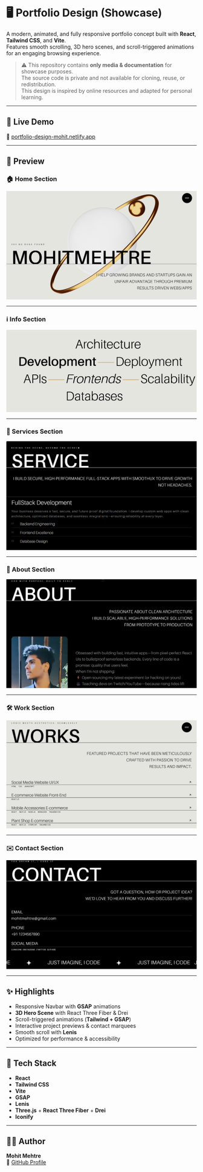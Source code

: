 # 🖥️ Portfolio Design (Showcase)

A modern, animated, and fully responsive portfolio concept built with **React**, **Tailwind CSS**, and **Vite**.  
Features smooth scrolling, 3D hero scenes, and scroll-triggered animations for an engaging browsing experience.

> ⚠️ This repository contains **only media & documentation** for showcase purposes.  
> The source code is private and not available for cloning, reuse, or redistribution.  
> This design is inspired by online resources and adapted for personal learning.

---

## 🚀 Live Demo
🔗 [portfolio-design-mohit.netlify.app](https://portfolio-design-mohit.netlify.app/)

---

## 📸 Preview

### 🏠 Home Section
![Home](./assets/home.png)

---

### ℹ️ Info Section
![Info](./assets/info.png)

---

### 💼 Services Section
![Services](./assets/services.png)

---

### 👤 About Section
![About](./assets/about.png)

---

### 🛠️ Work Section
![Work](./assets/work.png)

---

### ✉️ Contact Section
![Contact](./assets/contact.png)

---

## ✨ Highlights

- Responsive Navbar with **GSAP** animations
- **3D Hero Scene** with React Three Fiber & Drei
- Scroll-triggered animations (**Tailwind + GSAP**)
- Interactive project previews & contact marquees
- Smooth scroll with **Lenis**
- Optimized for performance & accessibility

---

## 🧠 Tech Stack

- **React**  
- **Tailwind CSS**  
- **Vite**  
- **GSAP**  
- **Lenis**  
- **Three.js** + **React Three Fiber** + **Drei**  
- **Iconify**

---

## 🙋‍♂️ Author

**Mohit Mehtre**  
📍 [GitHub Profile](https://github.com/mohitmehtre)
